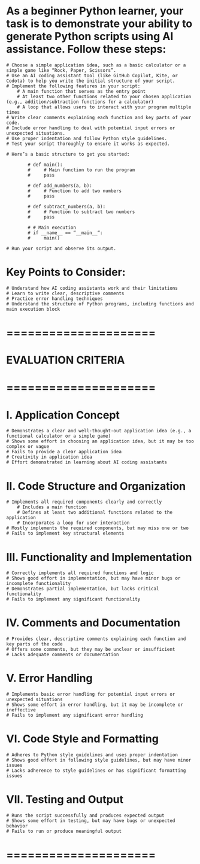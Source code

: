 # As a beginner Python learner, your task is to demonstrate your ability to generate Python scripts using AI assistance. Follow these steps:

    # Choose a simple application idea, such as a basic calculator or a simple game like “Rock, Paper, Scissors”.
    # Use an AI coding assistant tool (like GitHub Copilot, Kite, or Codota) to help you write the initial structure of your script.
    # Implement the following features in your script:
        # A main function that serves as the entry point
        # At least two other functions related to your chosen application (e.g., addition/subtraction functions for a calculator)
        # A loop that allows users to interact with your program multiple times
    # Write clear comments explaining each function and key parts of your code.
    # Include error handling to deal with potential input errors or unexpected situations.
    # Use proper indentation and follow Python style guidelines.
    # Test your script thoroughly to ensure it works as expected.

    # Here’s a basic structure to get you started:

            # def main():
            #     # Main function to run the program
            #     pass

            # def add_numbers(a, b):
            #     # Function to add two numbers
            #     pass

            # def subtract_numbers(a, b):
            #     # Function to subtract two numbers
            #     pass

            # # Main execution
            # if __name__ == “__main__“:
            #     main()

    # Run your script and observe its output.

# Key Points to Consider:
    # Understand how AI coding assistants work and their limitations
    # Learn to write clear, descriptive comments
    # Practice error handling techniques
    # Understand the structure of Python programs, including functions and main execution block



# =====================
# EVALUATION CRITERIA
# =====================

# I. Application Concept
    # Demonstrates a clear and well-thought-out application idea (e.g., a functional calculator or a simple game)
    # Shows some effort in choosing an application idea, but it may be too complex or vague
    # Fails to provide a clear application idea
    # Creativity in application idea
    # Effort demonstrated in learning about AI coding assistants

# II. Code Structure and Organization
    # Implements all required components clearly and correctly
        # Includes a main function
        # Defines at least two additional functions related to the application
        # Incorporates a loop for user interaction
    # Mostly implements the required components, but may miss one or two
    # Fails to implement key structural elements

# III. Functionality and Implementation
    # Correctly implements all required functions and logic
    # Shows good effort in implementation, but may have minor bugs or incomplete functionality
    # Demonstrates partial implementation, but lacks critical functionality
    # Fails to implement any significant functionality

# IV. Comments and Documentation
    # Provides clear, descriptive comments explaining each function and key parts of the code
    # Offers some comments, but they may be unclear or insufficient
    # Lacks adequate comments or documentation

# V. Error Handling
    # Implements basic error handling for potential input errors or unexpected situations
    # Shows some effort in error handling, but it may be incomplete or ineffective
    # Fails to implement any significant error handling

# VI. Code Style and Formatting
    # Adheres to Python style guidelines and uses proper indentation
    # Shows good effort in following style guidelines, but may have minor issues
    # Lacks adherence to style guidelines or has significant formatting issues

# VII. Testing and Output
    # Runs the script successfully and produces expected output
    # Shows some effort in testing, but may have bugs or unexpected behavior
    # Fails to run or produce meaningful output

# =====================